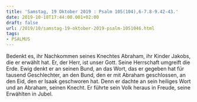 ```yaml
---
title: 'Samstag, 19 Oktober 2019 : Psalm 105(104),6-7.8-9.42-43.'
date: 2019-10-18T17:44:00.001+02:00
draft: false
url: /2019/10/samstag-19-oktober-2019-psalm-1051046.html
tags: 
- PSALMUS
---
```


Bedenkt es, ihr Nachkommen seines Knechtes Abraham, ihr Kinder Jakobs, die er erwählt hat. Er, der Herr, ist unser Gott. Seine Herrschaft umgreift die Erde. Ewig denkt er an seinen Bund, an das Wort, das er gegeben hat für tausend Geschlechter, an den Bund, den er mit Abraham geschlossen, an den Eid, den er Isaak geschworen hat. Denn er dachte an sein heiliges Wort und an Abraham, seinen Knecht. Er führte sein Volk heraus in Freude, seine Erwählten in Jubel.